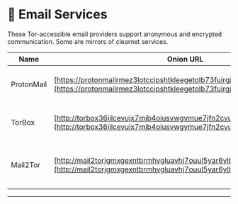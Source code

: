 # 📧 Email Services

These Tor-accessible email providers support anonymous and encrypted communication. Some are mirrors of clearnet services.

| Name          | Onion URL                                      | Description |
|---------------|------------------------------------------------|-------------|
| ProtonMail    | [https://protonmailrmez3lotccipshtkleegetolb73fuirgj7r4o4vfu7ozyd.onion/](https://protonmailrmez3lotccipshtkleegetolb73fuirgj7r4o4vfu7ozyd.onion/) | Encrypted email with Tor access; based in Switzerland. |
| TorBox      | [http://torbox36ijlcevujx7mjb4oiusvwgvmue7jfn2cvutwa6kl6to3uyqad.onion/](http://torbox36ijlcevujx7mjb4oiusvwgvmue7jfn2cvutwa6kl6to3uyqad.onion/) | Secure, Tor-only anonymous email service. |
| Mail2Tor     | [http://mail2torjgmxgexntbrmhvgluavhj7ouul5yar6ylbvjkxwqf6ixkwyd.onion/](http://mail2torjgmxgexntbrmhvgluavhj7ouul5yar6ylbvjkxwqf6ixkwyd.onion/) | Anonymous Tor-based email communication service. |

---

